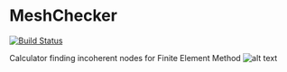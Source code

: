 # MeshChecker

[![Build Status](https://dev.azure.com/michalzeg/GitHub/_apis/build/status/MeshChecker)](https://dev.azure.com/michalzeg/GitHub/_build/latest?definitionId=11)

Calculator finding incoherent nodes for Finite Element Method
![alt text](https://user-images.githubusercontent.com/16364170/30773704-42bee0dc-a076-11e7-85ef-b934a773c8f2.png)
